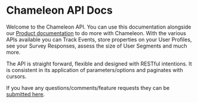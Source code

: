 # Chameleon API Docs

Welcome to the Chameleon API. You can use this documentation alongside our [Product documentation](https://help.trychameleon.com) to do more with Chameleon. With the various APIs available you can Track Events, store properties on your User Profiles, see your Survey Responses, assess the size of User Segments and much more.

The API is straight forward, flexible and designed with RESTful intentions. It is consistent in its application of parameters/options and paginates with cursors.

 If you have any questions/comments/feature requests they can be [submitted here](https://app.trychameleon.com/help/request).